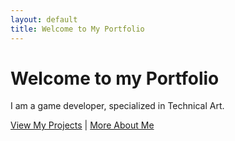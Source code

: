 ```yaml
---
layout: default
title: Welcome to My Portfolio
---
```

<div class="hero">
    <h1>Welcome to my Portfolio</h1>
    <p>I am a game developer, specialized in Technical Art.</p>
    <a href="/projects/" class="btn">View My Projects</a> | 
    <a href="/about/" class="btn">More About Me</a>
</div>